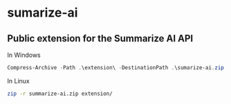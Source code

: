 # sumarize-ai

## Public extension for the Summarize AI API

In Windows
```powershell
Compress-Archive -Path .\extension\ -DestinationPath .\sumarize-ai.zip
```

In Linux 
```bash
zip -r summarize-ai.zip extension/
```

